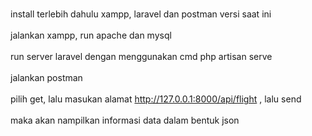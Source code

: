 <br>install terlebih dahulu xampp, laravel dan postman versi saat ini</br>
<br>jalankan xampp, run apache dan mysql</br>
<br>run server laravel dengan menggunakan cmd php artisan serve</br>
<br>jalankan postman</br>
<br>pilih get, lalu masukan alamat http://127.0.0.1:8000/api/flight , lalu send</br>
<br>maka akan nampilkan informasi data dalam bentuk json</br>
